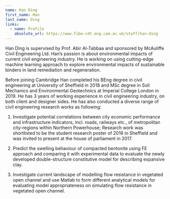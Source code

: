 ```yaml
---
name: Han Ding
first_name: Han
last_name: Ding
links:
  - name: Profile
    absolute_url: https://www.fibe-cdt.eng.cam.ac.uk/staff/han-ding
---
```


Han Ding is supervised by Prof. Abir Al-Tabbaa and sponsored by McAuliffe Civil Engineering Ltd. Han’s passion is about environmental impacts of current civil engineering industry. He is working on using cutting-edge machine learning approach to explore environmental impacts of sustainable binders in land remediation and regeneration.  

Before joining Cambridge Han completed his BEng degree in civil engineering at University of Sheffield in 2018 and MSc degree in Soil Mechanics and Environmental Geotechnics at Imperial College London in 2019. He has 3 years of working experience in civil engineering industry, on both client and designer sides. He has also conducted a diverse range of civil engineering research works as following:

1. Investigate potential correlations between city economic performance and infrastructure indicators, incl. roads, railways etc., of metropolitan city-regions within Northern Powerhouse; Research work was shortlisted to be the student research poster of 2016 in Sheffield and was invited to present at the house of parliament in 2017.

2. Predict the swelling behaviour of compacted bentonite using FE approach and comparing it with experimental data to evaluate the newly developed double-structure constitutive model for describing expansive clay.

3. Investigate current landscape of modelling flow resistance in vegetated open channel and use Matlab to form different analytical models for evaluating model appropriateness on simulating flow resistance in vegetated open channel.